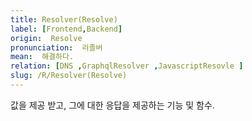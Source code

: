 ```yaml
---
title: Resolver(Resolve)
label: [Frontend,Backend]
origin:  Resolve
pronunciation:  리졸버
mean:  해결하다.
relation: [DNS ,GraphqlResolver ,JavascriptResovle ]
slug: /R/Resolver(Resolve)
---
```


<content>

<p>값을 제공 받고, 그에 대한 응답을 제공하는 기능 및 함수.</p>

</content>
